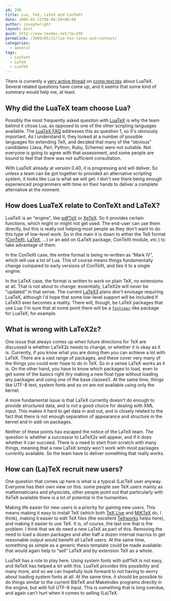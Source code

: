 ```yaml
---
id: 298
title: Lua, TeX, LaTeX and ConTeXt
date: 2009-05-21T08:06:58+00:00
author: josephwright
layout: post
guid: http://www.texdev.net/?p=298
permalink: /2009/05/21/lua-tex-latex-and-context/
categories:
  - General
tags:
  - ConTeXt
  - LaTeX
  - LuaTeX
---
```

There is currently a [very active thread](http://groups.google.com/group/comp.text.tex/browse_frm/thread/d352212826544c1d/0d41be1dfa4107e8) on [comp.text.tex](http://groups.google.com/group/comp.text.tex/topics) about LuaTeX. Several related questions have come up, and it seems that some kind of summary would help me, at least.

## Why did the LuaTeX team choose Lua?

Possibly the most frequently asked question with [LuaTeX](http://www.luatex.org) is why the team behind it chose Lua, as opposed to one of the other scripting languages available. The [LuaTeX FAQ](http://www.luatex.org/faq.html) addresses this as question 1, so it's obviously important. As I understand it, they looked at a number of possible languages for extending TeX, and decided that many of the “obvious” candidates (Java, Perl, Python, Ruby, Scheme) were not suitable. Not everyone is going to agree with that assessment, and some people are bound to feel that there was not sufficient consultation.

With LuaTeX already at version 0.40, it is progressing and will deliver. So unless a team can be got together to provided an alternative scripting system, it looks like Lua is what we will get. I don't see there being enough experienced programmers with time on their hands to deliver a complete alternative at the moment.

## How does LuaTeX relate to ConTeXt and LaTeX?

LuaTeX is an “engine”, like [pdfTeX](http://www.pdftex.org) or [XeTeX](https://tug.org/xetex/). So it provides certain functions, which might or might not get used. The end-user can use them directly, but this is really not helping most people as they don't want to do this type of low-level work. So in the main it is down to either the TeX format ([ConTeXt,](http://wiki.contextgarden.net/Main_Page) [LaTeX](https://www.latex-project.org/), …) or an add on (LaTeX package,  ConTeXt module, _etc_.) to take advantage of them.

In the ConTeXt case, the entire format is being re-written as “Mark IV”, which will use a lot of Lua. This of course means things fundamentally change compared to early versions of ConTeXt, and ties it to a single engine.

In the LaTeX case, the format is written to work on plain TeX, no extensions at all. That is not about to change: essentially, LaTeX2e will _never_ be “updated” in that sense. The current [LaTeX3](https://www.latex-project.org/latex3.html) plans don't envisage requiring LuaTeX, although I'd hope that some low-level support will be included if LaTeX3 ever becomes a reality. There will, though, be LaTeX packages that use Lua: I'm sure that at some point there will be a [`fontspec`](https://ctan.org/pkg/fontspec)-like package for LuaTeX, for example.

## What is wrong with LaTeX2ε?

One issue that always comes up when future directions for TeX are discussed is whether LaTeX2ε needs to change, or whether it is okay as it is. Currently, if you know what you are doing then you can achieve a lot with LaTeX. There are a vast range of packages, and these cover very many of the things you could ever hope to do in TeX. So in a sense LaTeX works as it is. On the other hand, you have to know which packages to load, even to get some of the basics right (try making a new float type without loading any packages and using one of the base classes!). At the same time, things like UTF-8 text, system fonts and so on are not available using only the kernel.

A more fundamental issue is that LaTeX currently doesn't do enough to provide structured data, and is not a good choice for dealing with XML input. This makes it hard to get data in and out, and is closely related to the fact that there is not enough separation of appearance and structure in the kernel and in add-on packages.

Neither of these points has escaped the notice of the LaTeX team. The question is whether a successor to LaTeX2ε will appear, and if it does whether it can succeed. There is a need to start from scratch with many things, meaning that a new LaTeX simply won't work with most packages currently available. So the team have to deliver something that really works.

## How can (La)TeX  recruit new users?

One question that comes up here is what is a typical (La)TeX user anyway. Everyone has their own view on this: some people see TeX users mainly as mathematicians and physicists, other people point out that particularly with XeTeX available there is a lot of potential in the humanities.

Making life easier for new users is a priority for gaining new users. This means making it easy to install TeX (which both [TeX Live](https://www.tug.org/texlive/) and [MiKTeX](https://www.miktex.org/) do, I think), making it easier to edit TeX files (the excellent [TeXworks](http://texworks.org) helps here), and making it easier to use TeX. It is, of course, the last one that is the problem.  I think that we do need a new LaTeX as part of this. Removing the need to load a dozen packages and alter half a dozen internal macros to get reasonable output would benefit all LaTeX users. At the same time, something as simple as a generic thesis template could be made available: that would again help to “sell” LaTeX and by extension TeX as a whole.

LuaTeX has a role to play here. Using system fonts with pdfTeX is not easy, and XeTeX has helped a lot with this. LuaTeX provides this possibility and many more, and so we can hopefully look forward to not having to worry about loading system fonts at all. At the same time, it should be possible to do things similar to the current BibTeX and MakeIndex programs directly in the engine, but with full UTF-8 input. This is something that is long overdue, and again can't hurt when it comes to selling (La)TeX.
